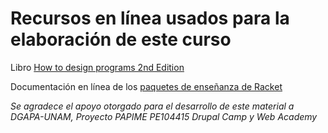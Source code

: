 # Recursos en línea usados para la elaboración de este curso
Libro [How to design programs 2nd Edition](http://www.ccs.neu.edu/home/matthias/HtDP2e/index.html)

Documentación en línea de los [paquetes de enseñanza de Racket](http://docs.racket-lang.org/teachpack/2htdp2htdp.html)

*Se agradece el apoyo otorgado para el desarrollo de este material a DGAPA-UNAM, Proyecto PAPIME PE104415 Drupal Camp y Web Academy*
